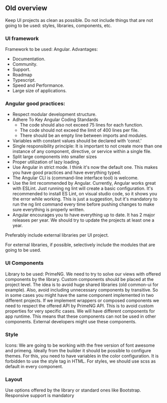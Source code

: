 ## **Old overview**
Keep UI projects as clean as possible. Do not include things that are not going to be used: styles, libraries, components, etc.


### UI framework
Framework to be used: Angular. Advantages:

- Documentation.
- Community.
- Support. 
- Roadmap
- Typescript.
- Speed and Performance.
- Large size of applications.

### Angular good practices:

- Respect modular development structure.
- Adhere To Key Angular Coding Standards
  - The code should also not exceed 75 lines for each function.
  - The code should not exceed the limit of 400 lines per file.
  - There should be an empty line between imports and modules.
- Variables with constant values should be declared with ‘const.’
- Single responsibility principle: It is important to not create more than one instance of any component, directive, or service within a single file.
- Split large components into smaller sizes
- Proper utilization of lazy loading.
- Use Angular in strict mode. I think it's now the default one. This makes you have good practices and have everything typed. 
- The Angular CLI is (command-line interface tool) is welcome.
- Use the lint recommended by Angular. Currently, Angular works great with ESLint. Just running ng lint will create a basic configuration. It's recommended to install ES Lint, on visual studio code, so it shows you the error while working. This is just a suggestion, but it's mandatory to run the ng lint command every time before pushing changes to make sure everything is properly written.
- Angular encourages you to have everything up to date. It has 2 major releases per year. We should try to update the projects at least one a year.

Preferably include external libraries per UI project. 

For external libraries, if possible, selectively include the modules that are going to be used.


### UI Components

Library to be used: PrimeNG.
We need to try to solve our views with offered components by the library. 
Custom components should be placed at the project level. The idea is to avoid huge shared libraries (old common-ui for example). Also, avoid including unnecessary components by transitive. So in some cases you might have the same component implemented in two different projects. 
If we implement wrappers or composed components we need to respect the offered API by PrimeNG API. This is to avoid custom properties for very specific cases. 
We will have different components for app runtime. This means that these components can not be used in other components. External developers might use these components.


### Style
Icons: We are going to be working with the free version of font awesome and primeng.
Ideally from the builder it should be possible to configure themes. For this, you need to have variables in the color configuration.
It is forbidden to use the style tag in HTML.
For styles, we should use scss as default in every component.


### Layout
Use options offered by the library or standard ones like Bootstrap. 
Responsive support is mandatory
